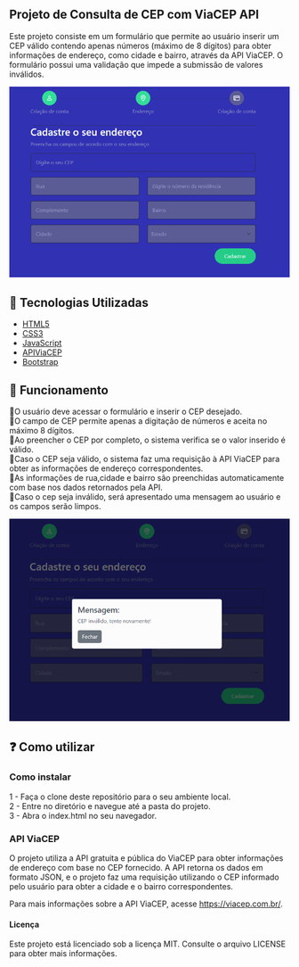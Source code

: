 ## Projeto de Consulta de CEP com ViaCEP API

Este projeto consiste em um formulário que permite ao usuário inserir um CEP válido contendo apenas números (máximo de 8 dígitos) para obter informações de endereço, como cidade e bairro, através da API ViaCEP. O formulário possui uma validação que impede a submissão de valores inválidos.

<div>
  <img src="./image.png" />
</div>

## 🚀 Tecnologias Utilizadas

- [HTML5](https://www.w3schools.com/)<br/>
- [CSS3](https://www.w3schools.com/)<br/>
- [JavaScript](https://www.w3schools.com/)<br/>
- [APIViaCEP](https://viacep.com.br/)<br/>
- [Bootstrap](https://getbootstrap.com/)<br/>

## 🔵 Funcionamento

🔹O usuário deve acessar o formulário e inserir o CEP desejado.</br>
🔹O campo de CEP permite apenas a digitação de números e aceita no máximo 8 dígitos.</br>
🔹Ao preencher o CEP por completo, o sistema verifica se o valor inserido é válido.</br>
🔹Caso o CEP seja válido, o sistema faz uma requisição à API ViaCEP para obter as informações de endereço correspondentes.</br>
🔹As informações de rua,cidade e bairro são preenchidas automaticamente com base nos dados retornados pela API.</br>
🔹Caso o cep seja inválido, será apresentado uma mensagem ao usuário e os campos serão limpos.</br>

<div>
  <img src="./image2.png" />
</div>

## ❓ Como utilizar

### Como instalar

1 - Faça o clone deste repositório para o seu ambiente local.</br>
2 - Entre no diretório e navegue até a pasta do projeto.</br>
3 - Abra o index.html no seu navegador.</br>

### API ViaCEP

O projeto utiliza a API gratuita e pública do ViaCEP para obter informações de endereço com base no CEP fornecido. A API retorna os dados em formato JSON, e o projeto faz uma requisição utilizando o CEP informado pelo usuário para obter a cidade e o bairro correspondentes.

Para mais informações sobre a API ViaCEP, acesse https://viacep.com.br/.

#### Licença

Este projeto está licenciado sob a licença MIT. Consulte o arquivo LICENSE para obter mais informações.
